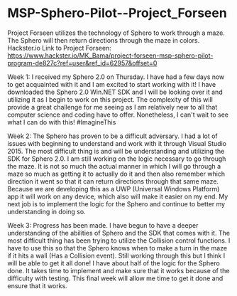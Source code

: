 # MSP-Sphero-Pilot--Project_Forseen
Project Forseen utilizes the technology of Sphero to work through a maze. The Sphero will then return directions through the maze in colors.
Hackster.io Link to Project Forseen: https://www.hackster.io/MK_Bama/project-forseen-msp-sphero-pilot-program-de827c?ref=user&ref_id=62957&offset=0

Week 1: I received my Sphero 2.0 on Thursday. I have had a few days now to get acquainted with it and I am excited to start working with it! I have downloaded the Sphero 2.0 Win.NET SDK and I will be looking over it and utilizing it as I begin to work on this project. The complexity of this will provide a great challenge for me seeing as I am relatively new to all that computer science and coding have to offer. Nonetheless, I can't wait to see what I can do with this! #ImagineThis

Week 2: The Sphero has proven to be a difficult adversary. I had a lot of issues with beginning to understand and work with it through Visual Studio 2015. The most difficult thing is and will be understanding and utilizing the SDK for Sphero 2.0. I am still working on the logic necessary to go through the maze. It is not so much the actual manner in which I will go through a maze so much as getting it to actually do it and then also remember which direction it went so that it can return directions through that same maze. Because we are developing this as a UWP (Universal Windows Platform) app it will work on any device, which also will make it easier on my end. My next job is to implement the logic for the Sphero and continue to better my understanding in doing so. 

Week 3: Progress has been made. I have begun to have a deeper understanding of the abilities of Sphero and the SDK that comes with it. The most difficult thing has been trying to utilize the Collision control functions. I have to use this so that the Sphero knows when to make a turn in the maze if it hits a wall (Has a Collision event). Still working through this but I think I will be able to get it all done! I have about half of the logic for the Sphero done. It takes time to implement and make sure that it works because of the difficulty with testing. This final week will allow me time to get it done and ensure that it works.
